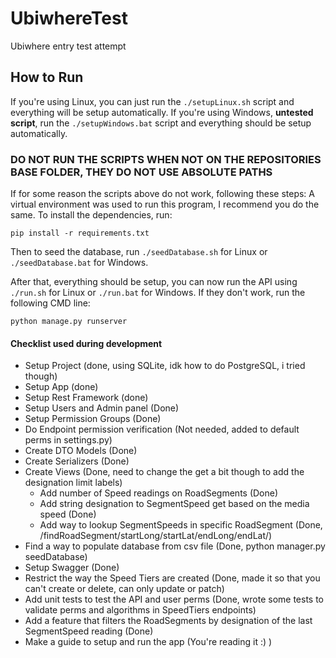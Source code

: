 # UbiwhereTest
Ubiwhere entry test attempt

## How to Run

If you're using Linux, you can just run the ```./setupLinux.sh``` script and everything will be setup automatically.
If you're using Windows, **untested script**, run the ```./setupWindows.bat``` script and everything should be setup automatically.
### DO NOT RUN THE SCRIPTS WHEN NOT ON THE REPOSITORIES BASE FOLDER, THEY DO NOT USE ABSOLUTE PATHS

If for some reason the scripts above do not work, following these steps:
A virtual environment was used to run this program, I recommend you do the same.
To install the dependencies, run:
```
pip install -r requirements.txt
```
Then to seed the database, run ```./seedDatabase.sh``` for Linux or ```./seedDatabase.bat``` for Windows.

After that, everything should be setup, you can now run the API using ```./run.sh``` for Linux or ```./run.bat``` for Windows. If they don't work, run the following CMD line:
```
python manage.py runserver
```




#### Checklist used during development
 - Setup Project (done, using SQLite, idk how to do PostgreSQL, i tried though)
 - Setup App (done)
 - Setup Rest Framework (done)
 - Setup Users and Admin panel (Done)
 - Setup Permission Groups (Done)
 - Do Endpoint permission verification (Not needed, added to default perms in settings.py)
 - Create DTO Models (Done)
 - Create Serializers (Done)
 - Create Views (Done, need to change the get a bit though to add the designation limit labels)
   - Add number of Speed readings on RoadSegments (Done)
   - Add string designation to SegmentSpeed get based on the media speed (Done)
   - Add way to lookup SegmentSpeeds in specific RoadSegment (Done, /findRoadSegment/startLong/startLat/endLong/endLat/)
 - Find a way to populate database from csv file (Done, python manager.py seedDatabase)
 - Setup Swagger (Done)
 - Restrict the way the Speed Tiers are created (Done, made it so that you can't create or delete, can only update or patch)
 - Add unit tests to test the API and user perms (Done, wrote some tests to validate perms and algorithms in SpeedTiers endpoints)
 - Add a feature that filters the RoadSegments by designation of the last SegmentSpeed reading (Done)
 - Make a guide to setup and run the app (You're reading it :) )
